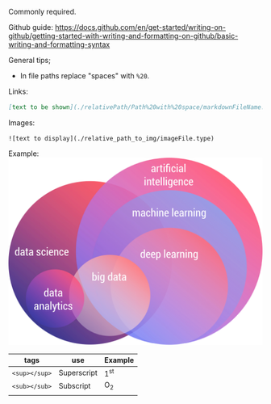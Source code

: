 Commonly required. 

Github guide: https://docs.github.com/en/get-started/writing-on-github/getting-started-with-writing-and-formatting-on-github/basic-writing-and-formatting-syntax  

General tips;
- In file paths replace "spaces" with `%20`.

Links:
```markdown
[text to be shown](./relativePath/Path%20with%20space/markdownFileName.md)
```

Images:
```
![text to display](./relative_path_to_img/imageFile.type)
```
Example: ![Fields](./Images/fields.png)


| tags          | use         | Example        |
| ------------- | ----------- | -------------- |
| `<sup></sup>` | Superscript | 1<sup>st</sup> |
| `<sub></sub>` | Subscript   | O<sub>2</sub>  |
|               |             |                |
